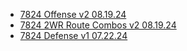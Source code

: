 - [7824 Offense v2 08.19.24](https://drive.google.com/file/d/1Um-bo91HJd7jWyoeOHL-KWedInnn_g_2/view?usp=drive_link)
- [7824 2WR Route Combos v2 08.19.24](https://drive.google.com/file/d/1lVM2j9oAtKSEycl2IsZZgDCdGxPIPFMX/view?usp=drive_link)
- [7824 Defense v1 07.22.24](https://drive.google.com/file/d/1N9nO9KD8x_qHEHhDkJUwEziuEkUTAnuL/view?usp=drive_link)
